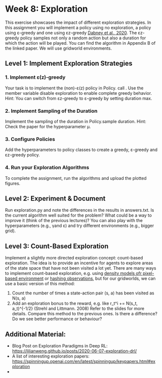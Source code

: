 # Week 8: Exploration
This exercise showcases the impact of different exploration strategies. In this assignment you will implement a policy using no exploration, a policy using ε-greedy and one using εz-greedy [Dabney et al., 2020](https://arxiv.org/pdf/2006.01782.pdf). 
The εz-greedy policy samples not only a random action but also a duration for which the action will be played. You can find the algorithm in Appendix B of the linked paper. 
We will use gridworld environments. 

## Level 1: Implement Exploration Strategies
### 1. Implement ε(z)-greedy
Your task is to implement the (non)-ε(z) policy in Policy. call . Use the member variable disable exploration to enable complete greedy behavior. Hint: You can switch from εz-greedy to ε-greedy by setting duration max.
### 2. Implement Sampling of the Duration
Implement the sampling of the duration in Policy.sample duration. Hint: Check the paper for the hyperparameter μ.
### 3. Configure Policies
Add the hyperparameters to policy classes to create a greedy, ε-greedy and εz-greedy policy.
### 4. Run your Exploration Algorithms
To complete the assignment, run the algorithms and upload the plotted figures.

## Level 2: Experiment & Document
Run exploration.py and note the differences in the results in answers.txt. Is the current algorithm well suited for the problem? What could be a way to improve it (think of the previous lectures)? You can also play with the hyperparameters (e.g., γand ε) and try different environments (e.g., bigger grid).

## Level 3: Count-Based Exploration
Implement a slightly more directed exploration concept: count-based exploration. The idea is to provide an incentive for agents to explore areas of the state space that have not been visited a lot yet. There are many ways to implement count-based exploration, e.g. using [density models ofr pixel-based environment](https://arxiv.org/pdf/1606.01868.pdf) or [hashing observations](https://arxiv.org/pdf/1611.04717.pdf), but for our gridworlds, we can use a basic version of this method:
1. Count the number of times a state-action pair (s, a) has been visited as N(s, a)
2. Add an exploration bonus to the reward, e.g. like r_t^i += N(s_t, a_t)^{-1/2} (Strehl and Littmann. 2008)
Refer to the slides for more details. Compare this method to the previous ones. Is there a difference? Do we see better performance or behaviour?

## Additional Material:
- Blog Post on Exploration Paradigms in Deep RL: https://lilianweng.github.io/posts/2020-06-07-exploration-drl/
- A list of interesting exploration papers: https://spinningup.openai.com/en/latest/spinningup/keypapers.html#exploration
- 